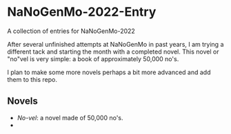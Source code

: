 # NaNoGenMo-2022-Entry

A collection of entries for NaNoGenMo-2022

After several unfinished attempts at NaNoGenMo in past years, I am trying a different tack and starting the month with a completed novel. This novel or "no"vel is very simple: a book of approximately 50,000 no's. 

I plan to make some more novels perhaps a bit more advanced and add them to this repo.

## Novels

* *No-vel*: a novel made of 50,000 no's.
* 